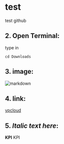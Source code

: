 # test
test github

## 2. Open Terminal:
type in
```
cd Downloads
```

## 3. image:
![markdown](https://i.imgur.com/VwG4PXM.png)

## 4. link:
[ypcloud](https://eip.ypcloud.com/zh_TW/)

## 5. _Italic text here_:
**KPI**
KPI
